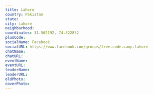 ```yaml
---
title: Lahore
country: Pakistan
state: 
city: Lahore
neighborhood: 
coordinates: 31.562192, 74.322852
plusCode:
socialName: Facebook
socialURL: https://www.facebook.com/groups/free.code.camp.lahore
chatName:
chatURL:
eventName:
eventURL:
leaderName:
leaderURL:
oldPhoto: 
coverPhoto:
---
```

